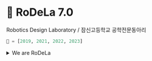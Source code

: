 # 🚀 RoDeLa 7.0
Robotics Design Laboratory / 잠신고등학교 공학전문동아리
```python
👑 = [2019, 2021, 2022, 2023]
```


<details>
<summary>We are RoDeLa</summary>

7.0: [송이현](https://github.com/SYH08), [박서현](https://github.com/seohyun037), 김기혁, 이강민, [이도이](https://github.com/ywbird), [이서정](https://github.com/seojunggg), [정원희](https://github.com/wonniejung), 하준봉, ~~양원섭~~

6.0: [정준우](https://github.com/cenoda), [홍채이](https://github.com/cherry2pick), [강이규](https://github.com/jajangmyeonjoa), [김정윤](https://github.com/Username-10905), [김현우](https://github.com/kimhyeonu), [윤지욱](https://github.com/grabic1060), [조윤재](https://github.com/nada123z), [김지원](https://github.com/kjiwon0115), [정예준](https://github.com/imgonnablast)

5.0: [정현석](https://github.com/hurdoo), [박서현](https://github.com/9ueenrena), [박도현](https://github.com/ui0618), [이용목](https://github.com/ymlee52), [이은재](https://github.com/dldmswo14), 최시헌, 박지호, ~~김민성~~

4.0: 최지승, 박성현, [김건우](https://github.com/egwkim), 박명준, 송현우, 이명훈, 최서영, 오승환

3.0: 김준형, 전진수, 김인서, 김현지, 임경수, 이세연, 차인석, 강승우

2.0: 김기서, 최지원, 강승현, 김동규, 신동석, 이성민, 정다나, 지수빈, 최승헌

1.0: 손장목, 이현준, 김준우, 유웅탁, 정세진, 우지민, 최예린

</details>
